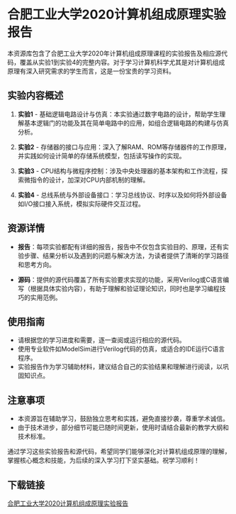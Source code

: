 # 合肥工业大学2020计算机组成原理实验报告

本资源库包含了合肥工业大学2020年计算机组成原理课程的实验报告及相应源代码，覆盖从实验1到实验4的完整内容。对于学习计算机科学尤其是对计算机组成原理有深入研究需求的学生而言，这是一份宝贵的学习资料。

## 实验内容概述

1. **实验1** - 基础逻辑电路设计与仿真：本实验通过数字电路的设计，帮助学生理解基本逻辑门的功能及其在简单电路中的应用，如组合逻辑电路的构建与仿真分析。

2. **实验2** - 存储器的接口与应用：深入了解RAM、ROM等存储器件的工作原理，并实践如何设计简单的存储系统模型，包括读写操作的实现。

3. **实验3** - CPU结构与微程序控制：涉及中央处理器的基本架构和工作流程，探索微指令的设计，加深对CPU内部机制的理解。

4. **实验4** - 总线系统与外部设备接口：学习总线协议、时序以及如何将外部设备如I/O接口接入系统，模拟实际硬件交互过程。

## 资源详情

- **报告**：每项实验都配有详细的报告，报告中不仅包含实验目的、原理，还有实验步骤、结果分析以及遇到的问题与解决方法，为读者提供了清晰的学习路径和思考方向。
  
- **源码**：提供的源代码覆盖了所有实验要求实现的功能，采用Verilog或C语言编写（根据具体实验内容），有助于理解和验证理论知识，同时也是学习编程技巧的实用范例。

## 使用指南

- 请根据您的学习进度和需要，逐一查阅或运行相应的源代码。
- 使用专业软件如ModelSim进行Verilog代码的仿真，或适合的IDE运行C语言程序。
- 实验报告作为学习辅助材料，建议结合自己的实验结果和理解进行阅读，以巩固知识点。

## 注意事项

- 本资源旨在辅助学习，鼓励独立思考和实践，避免直接抄袭，尊重学术诚信。
- 由于技术进步，部分细节可能已随时间更新，使用时请结合最新的教学大纲和技术标准。

通过学习这些实验报告和源代码，希望同学们能够深化对计算机组成原理的理解，掌握核心概念和技能，为后续的深入学习打下坚实基础。祝学习顺利！

## 下载链接

[合肥工业大学2020计算机组成原理实验报告](https://pan.quark.cn/s/b7fe890681af)